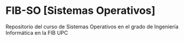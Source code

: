 # FIB-SO [Sistemas Operativos]
Repositorio del curso de Sistemas Operativos en el grado de Ingeniería Informática en la FIB UPC
